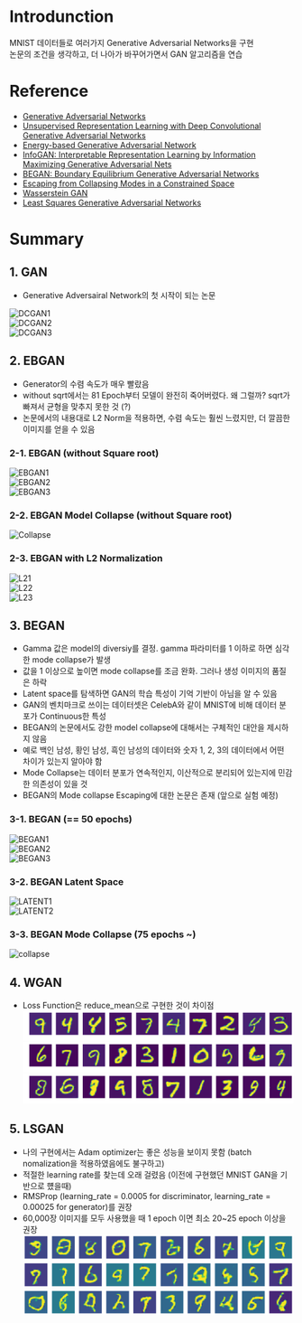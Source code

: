 # Introdunction  
MNIST 데이터들로 여러가지 Generative Adversarial Networks을 구현  
논문의 조건을 생각하고, 더 나아가 바꾸어가면서 GAN 알고리즘을 연습    

# Reference  
- [Generative Adversarial Networks](https://arxiv.org/abs/1406.2661)
- [Unsupervised Representation Learning with Deep Convolutional Generative Adversarial Networks](https://arxiv.org/abs/1511.06434)
- [Energy-based Generative Adversarial Network](https://arxiv.org/abs/1609.03126  )
- [InfoGAN: Interpretable Representation Learning by Information Maximizing Generative Adversarial Nets](https://arxiv.org/abs/1606.03657)
- [BEGAN: Boundary Equilibrium Generative Adversarial Networks](https://arxiv.org/abs/1703.10717)
- [Escaping from Collapsing Modes in a Constrained Space](https://arxiv.org/abs/1808.07258)
- [Wasserstein GAN](https://arxiv.org/abs/1701.07875)  
- [Least Squares Generative Adversarial Networks](https://arxiv.org/abs/1611.04076)
  
# Summary  
## 1. GAN  
- Generative Adversairal Network의 첫 시작이 되는 논문  

![DCGAN1](https://github.com/Doyosae/GAN_Guideline/blob/master/DCGAN/sample/DCGAN1.png)  
![DCGAN2](https://github.com/Doyosae/GAN_Guideline/blob/master/DCGAN/sample/DCGAN2.png)  
![DCGAN3](https://github.com/Doyosae/GAN_Guideline/blob/master/DCGAN/sample/DCGAN3.png)  

## 2. EBGAN  
- Generator의 수렴 속도가 매우 빨랐음  
- without sqrt에서는 81 Epoch부터 모델이 완전히 죽어버렸다. 왜 그럴까? sqrt가 빠져서 균형을 맞추지 못한 것 (?)    
- 논문에서의 내용대로 L2 Norm을 적용하면, 수렴 속도는 훨씬 느렸지만, 더 깔끔한 이미지를 얻을 수 있음  
### 2-1. EBGAN (without Square root)  
![EBGAN1](https://github.com/Doyosae/GAN_Guideline/blob/master/EBGAN/sample/EBGAN1.png)  
![EBGAN2](https://github.com/Doyosae/GAN_Guideline/blob/master/EBGAN/sample/EBGAN2.png)  
![EBGAN3](https://github.com/Doyosae/GAN_Guideline/blob/master/EBGAN/sample/EBGAN3.png)  
### 2-2. EBGAN Model Collapse (without Square root)   
![Collapse](https://github.com/Doyosae/GAN_Guideline/blob/master/EBGAN/sample/81%20epoch.png)  
### 2-3. EBGAN with L2 Normalization  
![L21](https://github.com/Doyosae/GAN_Guideline/blob/master/EBGAN/sample/L2%20Norm%201.png)  
![L22](https://github.com/Doyosae/GAN_Guideline/blob/master/EBGAN/sample/L2%20Norm%202.png)  
![L23](https://github.com/Doyosae/GAN_Guideline/blob/master/EBGAN/sample/L2%20Norm%203.png)  
  
## 3. BEGAN
- Gamma 값은 model의 diversiy를 결정. gamma 파라미터를 1 이하로 하면 심각한 mode collapse가 발생  
- 값을 1 이상으로 높이면 mode collapse를 조금 완화. 그러나 생성 이미지의 품질은 하락  
- Latent space를 탐색하면 GAN의 학습 특성이 기억 기반이 아님을 알 수 있음    
- GAN의 벤치마크로 쓰이는 데이터셋은 CelebA와 같이 MNIST에 비해 데이터 분포가 Continuous한 특성  
- BEGAN의 논문에서도 강한 model collapse에 대해서는 구체적인 대안을 제시하지 않음  
- 예로 백인 남성, 황인 남성, 흑인 남성의 데이터와 숫자 1, 2, 3의 데이터에서 어떤 차이가 있는지 알아야 함  
- Mode Collapse는 데이터 분포가 연속적인지, 이산적으로 분리되어 있는지에 민감한 의존성이 있을 것  
- BEGAN의 Mode collapse Escaping에 대한 논문은 존재 (앞으로 실험 예정)  
### 3-1. BEGAN (== 50 epochs)  
![BEGAN1](https://github.com/Doyosae/GAN_Guideline/blob/master/BEGAN/sample/BEGAN%20sample%201.png)  
![BEGAN2](https://github.com/Doyosae/GAN_Guideline/blob/master/BEGAN/sample/BEGAN%20sample%202.png)  
![BEGAN3](https://github.com/Doyosae/GAN_Guideline/blob/master/BEGAN/sample/BEGAN%20sample%203.png)  
### 3-2. BEGAN Latent Space  
![LATENT1](https://github.com/Doyosae/GAN_Guideline/blob/master/BEGAN/sample/Latent%20Space%201.png)  
![LATENT2](https://github.com/Doyosae/GAN_Guideline/blob/master/BEGAN/sample/Latent%20Space%202.png)
### 3-3. BEGAN Mode Collapse (75 epochs ~)  
![collapse](https://github.com/Doyosae/GAN_Guideline/blob/master/BEGAN/sample/Mode%20collapse%202%20(75epoch).png)  
  
## 4. WGAN  
- Loss Function은 reduce_mean으로 구현한 것이 차이점  
![WGAN1](https://github.com/Doyosae/GAN_Models/blob/master/WGAN/sample/WGAN1.png)  
![WGAN2](https://github.com/Doyosae/GAN_Models/blob/master/WGAN/sample/WGAN2.png)  
![WGAN3](https://github.com/Doyosae/GAN_Models/blob/master/WGAN/sample/WGAN3.png)  
  
## 5. LSGAN  
- 나의 구현에서는 Adam optimizer는 좋은 성능을 보이지 못함 (batch nomalization을 적용하였음에도 불구하고)  
- 적절한 learning rate를 찾는데 오래 걸렸음 (이전에 구현했던 MNIST GAN을 기반으로 헀을때)  
- RMSProp (learning_rate = 0.0005 for discriminator, learning_rate = 0.00025 for generator)를 권장  
- 60,000장 이미지를 모두 사용했을 때 1 epoch 이면 최소 20~25 epoch 이상을 권장  
![LSGAN1](https://github.com/Doyosae/GAN_Models/blob/master/LSGAN/sample/LSGAN%201.png)  
![LSGAN2](https://github.com/Doyosae/GAN_Models/blob/master/LSGAN/sample/LSGAN%202.png)  
![LSGAN3](https://github.com/Doyosae/GAN_Models/blob/master/LSGAN/sample/LSGAN%203.png)  
